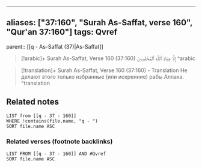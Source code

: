 
---
aliases: ["37:160", "Surah As-Saffat, verse 160", "Qur'an 37:160"]
tags: Qvref
---

parent:: [[q - As-Saffat (37)|As-Saffat]]

> [!arabic]+ Surah As-Saffat, Verse 160 (37:160)
> <span class="quran-arabic">إِلَّا عِبَادَ ٱللَّهِ ٱلْمُخْلَصِينَ</span>
^arabic

> [!translation]+ Surah As-Saffat, Verse 160 (37:160) - Translation
> Не делают этого только избранные (или искренние) рабы Аллаха.
^translation



## Related notes
```dataview
LIST from [[q - 37 - 160]]
WHERE !contains(file.name, "q - ")
SORT file.name ASC
```

### Related verses (footnote backlinks)
```dataview
LIST FROM [[q - 37 - 160]] AND #Qvref
SORT file.name ASC
```

